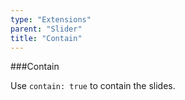 ```yaml
---
type: "Extensions"
parent: "Slider"
title: "Contain"
---
```


###Contain

Use `contain: true` to contain the slides.

<demo>
  <demovanilla src="vanilla/demos/slider/contain-center">
  </demovanilla>
</demo>

<demo>
  <demovanilla src="vanilla/demos/slider/contain-left">
  </demovanilla>
</demo>

<demo>
  <demovanilla src="vanilla/demos/slider/contain-right">
  </demovanilla>
</demo>
